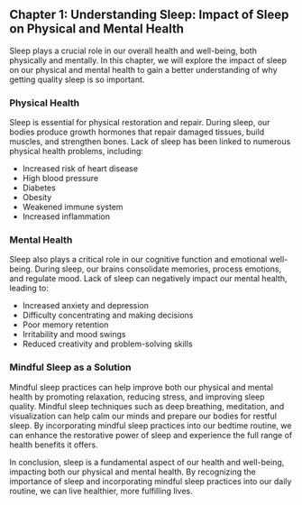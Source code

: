 Chapter 1: Understanding Sleep: Impact of Sleep on Physical and Mental Health
-----------------------------------------------------------------------------

Sleep plays a crucial role in our overall health and well-being, both physically and mentally. In this chapter, we will explore the impact of sleep on our physical and mental health to gain a better understanding of why getting quality sleep is so important.

### Physical Health

Sleep is essential for physical restoration and repair. During sleep, our bodies produce growth hormones that repair damaged tissues, build muscles, and strengthen bones. Lack of sleep has been linked to numerous physical health problems, including:

* Increased risk of heart disease
* High blood pressure
* Diabetes
* Obesity
* Weakened immune system
* Increased inflammation

### Mental Health

Sleep also plays a critical role in our cognitive function and emotional well-being. During sleep, our brains consolidate memories, process emotions, and regulate mood. Lack of sleep can negatively impact our mental health, leading to:

* Increased anxiety and depression
* Difficulty concentrating and making decisions
* Poor memory retention
* Irritability and mood swings
* Reduced creativity and problem-solving skills

### Mindful Sleep as a Solution

Mindful sleep practices can help improve both our physical and mental health by promoting relaxation, reducing stress, and improving sleep quality. Mindful sleep techniques such as deep breathing, meditation, and visualization can help calm our minds and prepare our bodies for restful sleep. By incorporating mindful sleep practices into our bedtime routine, we can enhance the restorative power of sleep and experience the full range of health benefits it offers.

In conclusion, sleep is a fundamental aspect of our health and well-being, impacting both our physical and mental health. By recognizing the importance of sleep and incorporating mindful sleep practices into our daily routine, we can live healthier, more fulfilling lives.


